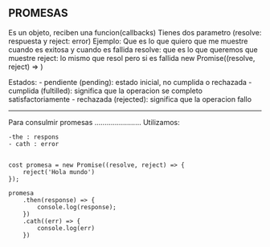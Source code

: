 PROMESAS
---------
Es un objeto, reciben una funcion(callbacks) 
Tienes dos parametro (resolve: respuesta y reject: error)
Ejemplo:
Que es lo que quiero que me muestre cuando es exitosa y cuando es fallida
resolve: que es lo que queremos que muestre
reject: lo mismo que resol pero si es fallida
    new Promise((resolve, reject) => )

Estados: 
    - pendiente (pending): estado inicial, no cumplida o rechazada
    - cumplida (fultilled): significa que la operacion se completo satisfactoriamente
    - rechazada (rejected): significa que la operacion fallo 

------------------
Para consulmir promesas
.......................
Utilizamos:

    -the : respons
    - cath : error


    cost promesa = new Promise((resolve, reject) => {
        reject('Hola mundo')
    });

    promesa
        .then(response) => {
            console.log(response);
        })
        .cath((err) => {
            console.log(err)
        })